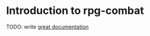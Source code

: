 # Introduction to rpg-combat

TODO: write [great documentation](http://jacobian.org/writing/what-to-write/)
